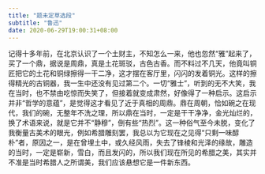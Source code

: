```yaml
---
title: "题未定草选段"
subtitle: "鲁迅"
date: 2020-06-29T19:00:31+08:00
---
```




记得十多年前，在北京认识了一个土财主，不知怎么一来，他也忽然“雅”起来了，买了一个鼎，据说是周鼎，真是土花斑驳，古色古香。而不料过不几天，他竟叫铜匠把它的土花和铜绿擦得一干二净，这才摆在客厅里，闪闪的发着铜光。这样的擦得精光的古铜器，我一生中还没有见过第二个。一切“雅士”，听到的无不大笑，我在当时，也不禁由吃惊而失笑了，但接着就变成肃然，好像得了一种启示。这启示并非“哲学的意蕴”，是觉得这才看见了近于真相的周鼎。鼎在周朝，恰如碗之在现代，我们的碗，无整年不洗之理，所以鼎在当时，一定是干干净净，金光灿烂的，换了术语来说，就是它并不“静穆”，倒有些“热烈”。这一种俗气至今未脱，变化了我衡量古美术的眼光，例如希腊雕刻罢，我总以为它现在之见得“只剩一味醇朴”者，原因之一，是在曾埋土中，或久经风雨，失去了锋棱和光泽的缘故，雕造的当时，一定是崭新，雪白，而且发闪的，所以我们现在所见的希腊之美，其实并不准是当时希腊人之所谓美，我们应该悬想它是一件新东西。